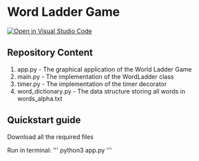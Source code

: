 # Word Ladder Game
[![Open in Visual Studio Code](https://open.vscode.dev/badges/open-in-vscode.svg)](https://open.vscode.dev/organization/repository)
## Repository Content
1. app.py - The graphical application of the World Ladder Game
2. main.py - The implementation of the WordLadder class
3. timer.py - The implementation of the timer decorator
4. word_dictionary.py - The data structure storing all words in words_alpha.txt

## Quickstart guide
Download all the required files

Run in terminal:
'''
python3 app.py
'''

